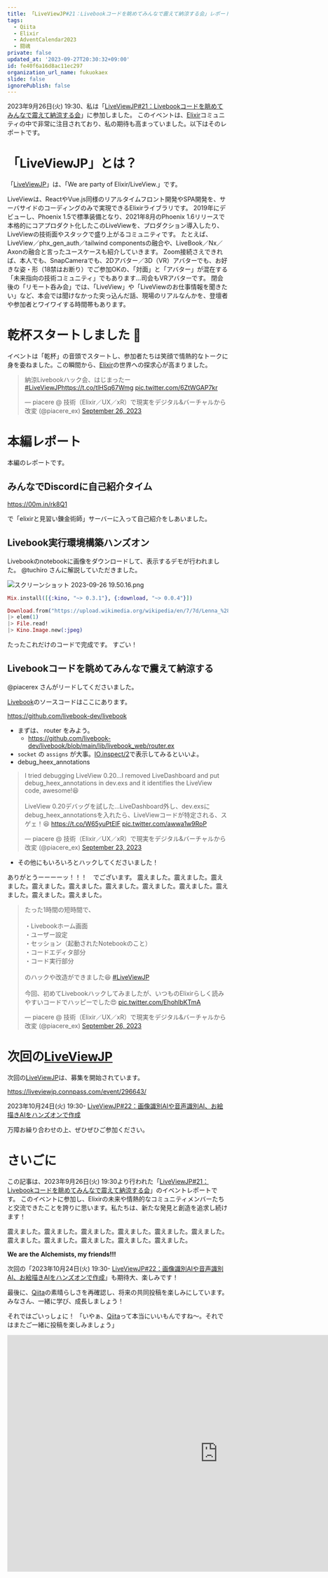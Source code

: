 ```yaml
---
title: 「LiveViewJP#21：Livebookコードを眺めてみんなで震えて納涼する会」レポート
tags:
  - Qiita
  - Elixir
  - AdventCalendar2023
  - 闘魂
private: false
updated_at: '2023-09-27T20:30:32+09:00'
id: fe40f6a16d8ac11ec297
organization_url_name: fukuokaex
slide: false
ignorePublish: false
---
```

2023年9月26日(火) 19:30、私は「[LiveViewJP#21：Livebookコードを眺めてみんなで震えて納涼する会](https://liveviewjp.connpass.com/event/294500/)」に参加しました。
このイベントは、[Elixir](https://elixir-lang.org/)コミュニティの中で非常に注目されており、私の期待も高まっていました。以下はそのレポートです。

# 「LiveViewJP」とは？

「[LiveViewJP](https://liveviewjp.connpass.com/)」は、「We are party of Elixir/LiveView.」です。

LiveViewは、ReactやVue.js同様のリアルタイムフロント開発やSPA開発を、サーバサイドのコーディングのみで実現できるElixirライブラリです。
2019年にデビューし、Phoenix 1.5で標準装備となり、2021年8月のPhoenix 1.6リリースで本格的にコアプロダクト化したこのLiveViewを、プロダクション導入したり、LiveViewの技術面やスタックで盛り上がるコミュニティです。
たとえば、LiveView／phx_gen_auth／tailwind componentsの融合や、LiveBook／Nx／Axonの融合と言ったユースケースも紹介していきます。
Zoom接続さえできれば、本人でも、SnapCameraでも、2Dアバター／3D（VR）アバターでも、お好きな姿・形（18禁はお断り）でご参加OKの、「対面」と「アバター」が混在する「未来指向の技術コミュニティ」でもあります…司会もVRアバターです。
閉会後の「リモート呑み会」では、「LiveView」や「LiveViewのお仕事情報を聞きたい」など、本会では聞けなかった突っ込んだ話、現場のリアルなんかを、登壇者や参加者とワイワイする時間帯もあります。

# 乾杯スタートしました :beers:

イベントは「乾杯」の音頭でスタートし、参加者たちは笑顔で情熱的なトークに身を委ねました。この瞬間から、[Elixir](https://elixir-lang.org/)の世界への探求心が高まりました。

<blockquote class="twitter-tweet"><p lang="ja" dir="ltr">納涼Livebookハック会、はじまったー <a href="https://twitter.com/hashtag/LiveViewJP?src=hash&amp;ref_src=twsrc%5Etfw">#LiveViewJP</a><a href="https://t.co/tlHSq67Wmg">https://t.co/tlHSq67Wmg</a> <a href="https://t.co/6ZtWGAP7kr">pic.twitter.com/6ZtWGAP7kr</a></p>&mdash; piacere @ 技術（Elixir／UX／xR）で現実をデジタル&amp;バーチャルから改変 (@piacere_ex) <a href="https://twitter.com/piacere_ex/status/1706620071332954117?ref_src=twsrc%5Etfw">September 26, 2023</a></blockquote> <script async src="https://platform.twitter.com/widgets.js" charset="utf-8"></script>

# 本編レポート

本編のレポートです。

## みんなでDiscordに自己紹介タイム

https://00m.in/rk8Q1

で「elixirと見習い錬金術師」サーバーに入って自己紹介をしあいました。

## Livebook実行環境構築ハンズオン

Livebookのnotebookに画像をダウンロードして、表示するデモが行われました。
@tuchiro さんに解説していただきました。

![スクリーンショット 2023-09-26 19.50.16.png](https://qiita-image-store.s3.ap-northeast-1.amazonaws.com/0/131808/7e1cdeb1-db97-3788-eab6-fb048b2ec326.png)


```elixir
Mix.install([{:kino, "~> 0.3.1"}, {:download, "~> 0.0.4"}])
```

```elixir
Download.from("https://upload.wikimedia.org/wikipedia/en/7/7d/Lenna_%28test_image%29.png")
|> elem(1)
|> File.read!
|> Kino.Image.new(:jpeg)
```

たったこれだけのコードで完成です。
すごい！

## Livebookコードを眺めてみんなで震えて納涼する

@piacerex さんがリードしてくださいました。

[Livebook](https://github.com/livebook-dev/livebook)のソースコードはここにあります。

https://github.com/livebook-dev/livebook

- まずは、 router をみよう。
  - https://github.com/livebook-dev/livebook/blob/main/lib/livebook_web/router.ex
- `socket` の `assigns` が大事。[IO.inspect/2](https://hexdocs.pm/elixir/1.15.6/IO.html#inspect/2)で表示してみるといいよ。
- debug_heex_annotations

<blockquote class="twitter-tweet"><p lang="ja" dir="ltr">I tried debugging LiveView 0.20...I removed LiveDashboard and put debug_heex_annotations in dev.exs and it identifies the LiveView code, awesome!😆<br><br>LiveView 0.20デバッグを試した…LiveDashboard外し、dev.exsにdebug_heex_annotationsを入れたら、LiveViewコードが特定される、スゲェ！😆 <a href="https://t.co/W65yuPtElF">https://t.co/W65yuPtElF</a> <a href="https://t.co/awwa1w9RoP">pic.twitter.com/awwa1w9RoP</a></p>&mdash; piacere @ 技術（Elixir／UX／xR）で現実をデジタル&amp;バーチャルから改変 (@piacere_ex) <a href="https://twitter.com/piacere_ex/status/1705469187047694374?ref_src=twsrc%5Etfw">September 23, 2023</a></blockquote> <script async src="https://platform.twitter.com/widgets.js" charset="utf-8"></script>

- その他にもいろいろとハックしてくださいました！

ありがとうーーーーッ！！！　でございます。
震えました。震えました。震えました。震えました。震えました。震えました。震えました。震えました。震えました。震えました。震えました。

<blockquote class="twitter-tweet"><p lang="ja" dir="ltr">たった1時間の短時間で、<br><br>・Livebookホーム画面<br>・ユーザー設定<br>・セッション（起動されたNotebookのこと）<br>・コードエディタ部分<br>・コード実行部分<br><br>のハックや改造ができました😆 <a href="https://twitter.com/hashtag/LiveViewJP?src=hash&amp;ref_src=twsrc%5Etfw">#LiveViewJP</a><br><br>今回、初めてLivebookハックしてみましたが、いつものElixirらしく読みやすいコードでハッピーでした😍 <a href="https://t.co/EhohlbKTmA">pic.twitter.com/EhohlbKTmA</a></p>&mdash; piacere @ 技術（Elixir／UX／xR）で現実をデジタル&amp;バーチャルから改変 (@piacere_ex) <a href="https://twitter.com/piacere_ex/status/1706658075321704577?ref_src=twsrc%5Etfw">September 26, 2023</a></blockquote> <script async src="https://platform.twitter.com/widgets.js" charset="utf-8"></script>

# 次回の[LiveViewJP](https://liveviewjp.connpass.com/)

次回の[LiveViewJP](https://liveviewjp.connpass.com/)は、募集を開始されています。

https://liveviewjp.connpass.com/event/296643/

2023年10月24日(火) 19:30- [LiveViewJP#22：画像識別AIや音声識別AI、お絵描きAIをハンズオンで作成](https://liveviewjp.connpass.com/event/296643/)

万障お繰り合わせの上、ぜひぜひご参加ください。


# さいごに

この記事は、2023年9月26日(火) 19:30より行われた「[LiveViewJP#21：Livebookコードを眺めてみんなで震えて納涼する会](https://liveviewjp.connpass.com/event/294500/)」のイベントレポートです。
このイベントに参加し、Elixirの未来や情熱的なコミュニティメンバーたちと交流できたことを誇りに思います。私たちは、新たな発見と創造を追求し続けます！

震えました。震えました。震えました。震えました。震えました。震えました。震えました。震えました。震えました。震えました。震えました。

**We are the Alchemists, my friends!!!**

次回の「2023年10月24日(火) 19:30- [LiveViewJP#22：画像識別AIや音声識別AI、お絵描きAIをハンズオンで作成](https://liveviewjp.connpass.com/event/296643/)」も期待大、楽しみです！

最後に、[Qiita](https://qiita.com/)の素晴らしさを再確認し、将来の共同投稿を楽しみにしています。みなさん、一緒に学び、成長しましょう！

それではごいっしょに！
「いやぁ、[Qiita](https://qiita.com/)って本当にいいもんですね～。それではまたご一緒に投稿を楽しみましょう」

<iframe width="960" height="540" src="https://www.youtube.com/embed/TsYL6oN8SXs" title="水野晴郎さん　映画って本当にいいもんですね" frameborder="0" allow="accelerometer; autoplay; clipboard-write; encrypted-media; gyroscope; picture-in-picture; web-share" allowfullscreen></iframe>

